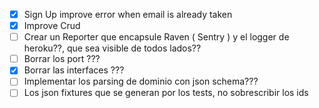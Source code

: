 - [X] Sign Up improve error when email is already taken
- [X] Improve Crud
- [ ] Crear un Reporter que encapsule Raven ( Sentry ) y el logger de heroku??, que sea visible de todos lados??
- [ ] Borrar los port ???
- [X] Borrar las interfaces ???
- [ ] Implementar los parsing de dominio con json schema???
- [ ] Los json fixtures que se generan por los tests, no sobrescribir los ids
